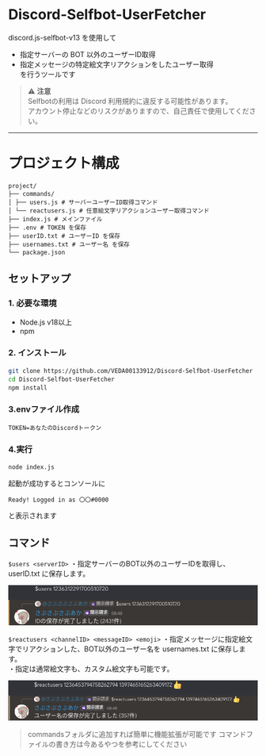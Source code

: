 # Discord-Selfbot-UserFetcher

discord.js-selfbot-v13 を使用して  
- 指定サーバーの BOT 以外のユーザーID取得  
- 指定メッセージの特定絵文字リアクションをしたユーザー取得  
を行うツールです

> ⚠️ **注意**  
> Selfbotの利用は Discord 利用規約に違反する可能性があります。  
> アカウント停止などのリスクがありますので、自己責任で使用してください。

---
# プロジェクト構成
```
project/
├── commands/
│ ├── users.js # サーバーユーザーID取得コマンド
│ └── reactusers.js # 任意絵文字リアクションユーザー取得コマンド
├── index.js # メインファイル
├── .env # TOKEN を保存
├── userID.txt # ユーザーID を保存
├── usernames.txt # ユーザー名 を保存
└── package.json
```

## セットアップ

### 1. 必要な環境
- Node.js v18以上
- npm

### 2. インストール
```bash
git clone https://github.com/VEDA00133912/Discord-Selfbot-UserFetcher
cd Discord-Selfbot-UserFetcher
npm install
```

### 3.envファイル作成
```.env
TOKEN=あなたのDiscordトークン
```

### 4.実行
```bash
node index.js
```
起動が成功するとコンソールに
```
Ready! Logged in as 〇〇#0000
```
と表示されます

## コマンド
`$users <serverID>`
・指定サーバーのBOT以外のユーザーIDを取得し、userID.txt に保存します。  

![userId](./readme/userId.png)

`$reactusers <channelID> <messageID> <emoji>`
・指定メッセージに指定絵文字でリアクションした、BOT以外のユーザー名を usernames.txt に保存します。  
・指定は通常絵文字も、カスタム絵文字も可能です。

![react](./readme/react.png)   
  
> commandsフォルダに追加すれば簡単に機能拡張が可能です
> コマンドファイルの書き方は今あるやつを参考にしてください